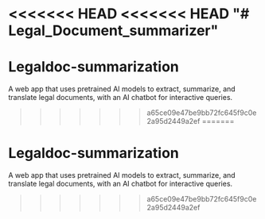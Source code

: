 <<<<<<< HEAD
<<<<<<< HEAD
"# Legal_Document_summarizer" 
=======
# Legaldoc-summarization
A web app that uses pretrained AI models to extract, summarize, and translate legal documents, with an AI chatbot for interactive queries.
>>>>>>> a65ce09e47be9bb72fc645f9c0e2a95d2449a2ef
=======
# Legaldoc-summarization
A web app that uses pretrained AI models to extract, summarize, and translate legal documents, with an AI chatbot for interactive queries.
>>>>>>> a65ce09e47be9bb72fc645f9c0e2a95d2449a2ef

